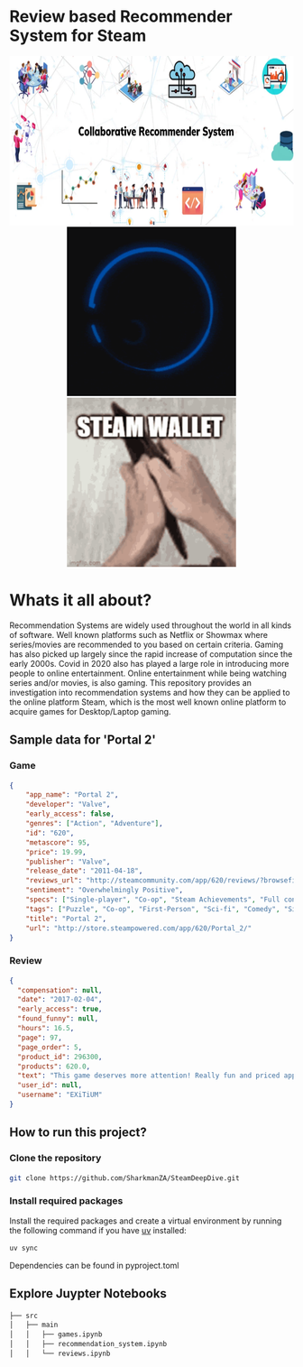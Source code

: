 # Review based Recommender System for Steam

<div align="center">
    <img src="resources/Collaborative-Recommender-System.webp" width="600" height="300" />
</div>
<div align="center">
    <img src="resources/steam.gif" width="300" height="300" />
    <img src="resources/steam-wallet-sad.gif" width="300" height="300" />
</div>

# Whats it all about?

Recommendation Systems are widely used throughout the
world in all kinds of software. Well known platforms such as
Netflix or Showmax where series/movies are recommended
to you based on certain criteria. Gaming has also picked
up largely since the rapid increase of computation since the
early 2000s. Covid in 2020 also has played a large role in
introducing more people to online entertainment. Online
entertainment while being watching series and/or movies,
is also gaming. This repository provides an investigation into
recommendation systems and how they can be applied to the
online platform Steam, which is the most well known online
platform to acquire games for Desktop/Laptop gaming.

## Sample data for 'Portal 2'

### Game
```json
{
    "app_name": "Portal 2", 
    "developer": "Valve", 
    "early_access": false, 
    "genres": ["Action", "Adventure"], 
    "id": "620", 
    "metascore": 95, 
    "price": 19.99, 
    "publisher": "Valve", 
    "release_date": "2011-04-18", 
    "reviews_url": "http://steamcommunity.com/app/620/reviews/?browsefilter=mostrecent&p=1", 
    "sentiment": "Overwhelmingly Positive", 
    "specs": ["Single-player", "Co-op", "Steam Achievements", "Full controller support", "Steam Trading Cards", "Captions available", "Steam Workshop", "Steam Cloud", "Stats", "Includes level editor", "Commentary available"], 
    "tags": ["Puzzle", "Co-op", "First-Person", "Sci-fi", "Comedy", "Singleplayer", "Adventure", "Online Co-Op", "Funny", "Science", "Female Protagonist", "Action", "Story Rich", "Multiplayer", "Atmospheric", "Local Co-Op", "FPS", "Strategy", "Space", "Platformer"], 
    "title": "Portal 2", 
    "url": "http://store.steampowered.com/app/620/Portal_2/"
}
```

### Review
```json
{
  "compensation": null,
  "date": "2017-02-04",
  "early_access": true,
  "found_funny": null,
  "hours": 16.5,
  "page": 97,
  "page_order": 5,
  "product_id": 296300,
  "products": 620.0,
  "text": "This game deserves more attention! Really fun and priced appropriately.",
  "user_id": null,
  "username": "EXiTiUM"
}
```

## How to run this project?

### Clone the repository

```bash
git clone https://github.com/SharkmanZA/SteamDeepDive.git
```

### Install required packages

Install the required packages and create a virtual environment by running the
following command if you have [uv](https://docs.astral.sh/uv/) installed:

```bash
uv sync
```

Dependencies can be found in pyproject.toml


## Explore Juypter Notebooks

```bash
├── src
│   ├── main
│   │   ├── games.ipynb
│   │   ├── recommendation_system.ipynb
│   │   └── reviews.ipynb
```
